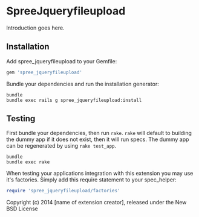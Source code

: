 SpreeJqueryfileupload
=====================

Introduction goes here.

Installation
------------

Add spree_jqueryfileupload to your Gemfile:

```ruby
gem 'spree_jqueryfileupload'
```

Bundle your dependencies and run the installation generator:

```shell
bundle
bundle exec rails g spree_jqueryfileupload:install
```

Testing
-------

First bundle your dependencies, then run `rake`. `rake` will default to building the dummy app if it does not exist, then it will run specs. The dummy app can be regenerated by using `rake test_app`.

```shell
bundle
bundle exec rake
```

When testing your applications integration with this extension you may use it's factories.
Simply add this require statement to your spec_helper:

```ruby
require 'spree_jqueryfileupload/factories'
```

Copyright (c) 2014 [name of extension creator], released under the New BSD License
